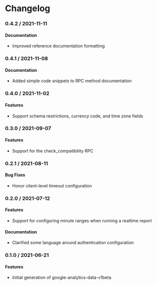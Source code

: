 # Changelog

### 0.4.2 / 2021-11-11

#### Documentation

* Improved reference documentation formatting

### 0.4.1 / 2021-11-08

#### Documentation

* Added simple code snippets to RPC method documentation

### 0.4.0 / 2021-11-02

#### Features

* Support schema restrictions, currency code, and time zone fields

### 0.3.0 / 2021-09-07

#### Features

* Support for the check_compatibility RPC

### 0.2.1 / 2021-08-11

#### Bug Fixes

* Honor client-level timeout configuration

### 0.2.0 / 2021-07-12

#### Features

* Support for configuring minute ranges when running a realtime report

#### Documentation

* Clarified some language around authentication configuration

### 0.1.0 / 2021-06-21

#### Features

* Initial generation of google-analytics-data-v1beta
